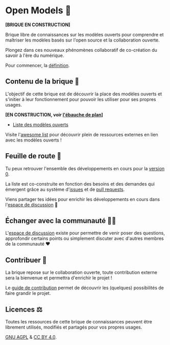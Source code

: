 # Open Models 🤯

**[BRIQUE EN CONSTRUCTION]**

Brique libre de connaissances sur les modèles ouverts pour comprendre et maîtriser les modèles basés sur l'open source et la collaboration ouverte.

Plongez dans ces nouveaux phénomènes collaboratif de co-création du savoir à l'ère du numérique.

Pour commencer, la [définition](/contenu/definition.md).

## Contenu de la brique 📖

L'objectif de cette brique est de découvrir la place des modèles ouverts et s'initier à leur fonctionnement pour pouvoir les utiliser pour ses propres usages.

**[EN CONSTRUCTION, voir [l'ébauche de plan](https://github.com/AbcSxyZ/Open-Models/issues/5)]**
- [Liste des modèles ouverts](/contenu/modèles/README.md)

Visite l'[awesome list](/awesome-list.md) pour découvrir plein de ressources externes en lien avec les modèles ouverts !

## Feuille de route 🧭

Tu peux retrouver l'ensemble des développements en cours pour la [version
0](https://github.com/AbcSxyZ/Open-Models/projects/1).

La liste est co-construite en fonction des besoins et des demandes qui émergent grâce au système d'[issues](https://github.com/AbcSxyZ/Open-Models/issues) et de [pull requests](https://github.com/AbcSxyZ/Open-Models/pulls).

Viens partager tes idées pour enrichir les développements en cours dans l'[espace de discussion](https://github.com/AbcSxyZ/Open-Models/discussions) 💪


## Échanger avec la communauté 🤳🏼

L'[espace de discussion](https://github.com/AbcSxyZ/Open-Models/discussions/categories/questions) existe pour permettre de venir poser des questions, approfondir certains points ou simplement discuter avec d'autres membres de la communauté ❤️

## Contribuer 🐜

La brique repose sur le collaboration ouverte, toute contribution externe sera la bienvenue et permettra d'enrichir le projet !

Le [guide de contribution](/guide-contribution.md) permet de découvrir les (quelques) possibilités de faire grandir le projet.

## Licences ⚖️

Toutes les ressources de cette brique de connaissances peuvent être librement utilisés, modifiés et partagés pour vos propres usages.

[GNU AGPL](/LICENSE) & [CC BY 4.0](/LICENSE_CC).
